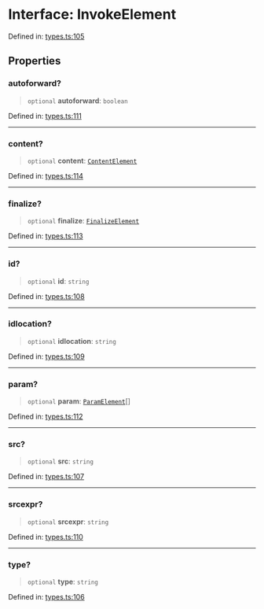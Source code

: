 # Interface: InvokeElement

Defined in: [types.ts:105](https://github.com/caweinshenker/scxml-js/blob/7dd2f3af253aee1431983d9212ae959f7d7083ba/src/types.ts#L105)

## Properties

### autoforward?

> `optional` **autoforward**: `boolean`

Defined in: [types.ts:111](https://github.com/caweinshenker/scxml-js/blob/7dd2f3af253aee1431983d9212ae959f7d7083ba/src/types.ts#L111)

***

### content?

> `optional` **content**: [`ContentElement`](ContentElement.md)

Defined in: [types.ts:114](https://github.com/caweinshenker/scxml-js/blob/7dd2f3af253aee1431983d9212ae959f7d7083ba/src/types.ts#L114)

***

### finalize?

> `optional` **finalize**: [`FinalizeElement`](FinalizeElement.md)

Defined in: [types.ts:113](https://github.com/caweinshenker/scxml-js/blob/7dd2f3af253aee1431983d9212ae959f7d7083ba/src/types.ts#L113)

***

### id?

> `optional` **id**: `string`

Defined in: [types.ts:108](https://github.com/caweinshenker/scxml-js/blob/7dd2f3af253aee1431983d9212ae959f7d7083ba/src/types.ts#L108)

***

### idlocation?

> `optional` **idlocation**: `string`

Defined in: [types.ts:109](https://github.com/caweinshenker/scxml-js/blob/7dd2f3af253aee1431983d9212ae959f7d7083ba/src/types.ts#L109)

***

### param?

> `optional` **param**: [`ParamElement`](ParamElement.md)[]

Defined in: [types.ts:112](https://github.com/caweinshenker/scxml-js/blob/7dd2f3af253aee1431983d9212ae959f7d7083ba/src/types.ts#L112)

***

### src?

> `optional` **src**: `string`

Defined in: [types.ts:107](https://github.com/caweinshenker/scxml-js/blob/7dd2f3af253aee1431983d9212ae959f7d7083ba/src/types.ts#L107)

***

### srcexpr?

> `optional` **srcexpr**: `string`

Defined in: [types.ts:110](https://github.com/caweinshenker/scxml-js/blob/7dd2f3af253aee1431983d9212ae959f7d7083ba/src/types.ts#L110)

***

### type?

> `optional` **type**: `string`

Defined in: [types.ts:106](https://github.com/caweinshenker/scxml-js/blob/7dd2f3af253aee1431983d9212ae959f7d7083ba/src/types.ts#L106)
